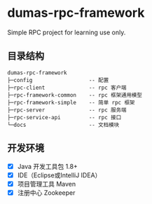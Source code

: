 # dumas-rpc-framework
Simple RPC project for learning use only.

## 目录结构
```
dumas-rpc-framework
├─config                  -- 配置
├─rpc-client              -- rpc 客户端
├─rpc-framework-common    -- rpc 框架通用模型
├─rpc-framework-simple    -- 简单 rpc 框架
├─rpc-server              -- rpc 服务端
├─rpc-service-api         -- rpc 接口
└─docs                    -- 文档模块
```

## 开发环境
- [x] Java 开发工具包 1.8+
- [x] IDE（Eclipse或IntelliJ IDEA）
- [x] 项目管理工具 Maven
- [x] 注册中心 Zookeeper
